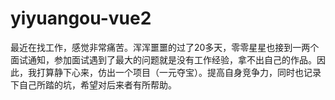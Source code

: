 # yiyuangou-vue2
最近在找工作，感觉非常痛苦。浑浑噩噩的过了20多天，零零星星也接到一两个面试通知，参加面试遇到了最大的问题就是没有工作经验，拿不出自己的作品。因此，我打算静下心来，仿出一个项目（一元夺宝）。提高自身竞争力，同时也记录下自己所踏的坑，希望对后来者有所帮助。
